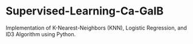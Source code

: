 # Supervised-Learning-Ca-GaIB
Implementation of K-Nearest-Neighbors (KNN), Logistic Regression, and ID3 Algorithm using Python.
